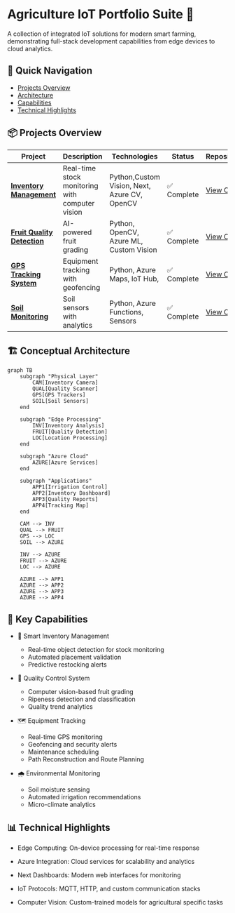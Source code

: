 # Agriculture IoT Portfolio Suite 🚜

A collection of integrated IoT solutions for modern smart farming, demonstrating full-stack development capabilities from edge devices to cloud analytics.

## 🚀 Quick Navigation
- [Projects Overview](#projects-overview)
- [Architecture](#conceptual-architecture) 
- [Capabilities](#key-capabilities)
- [Technical Highlights](#technical-highlights)

## 📦 Projects Overview <a id="projects-overview"></a>

| Project | Description | Technologies | Status | Repository |
|---------|-------------|--------------|--------|------------|
| [**Inventory Management**](inventory-management/) | Real-time stock monitoring with computer vision | Python,Custom Vision, Next, Azure CV, OpenCV | ✅ Complete | [View Code](https://github.com/yourusername/inventory-management) |
| [**Fruit Quality Detection**](quality-control/) | AI-powered fruit grading | Python, OpenCV, Azure ML, Custom Vision| ✅ Complete | [View Code](https://github.com/yourusername/quality-control) |
| [**GPS Tracking System**](equipment-tracking/) | Equipment tracking with geofencing | Python, Azure Maps, IoT Hub, | ✅ Complete | [View Code](https://github.com/yourusername/equipment-tracking) |
| [**Soil Monitoring**](environmental-monitoring/) | Soil sensors with analytics | Python, Azure Functions, Sensors | ✅ Complete | [View Code](https://github.com/yourusername/environmental-monitoring) |


## 🏗️ Conceptual Architecture <a id="conceptual-architecture"></a>

```mermaid
graph TB
    subgraph "Physical Layer"
        CAM[Inventory Camera]
        QUAL[Quality Scanner]
        GPS[GPS Trackers]
        SOIL[Soil Sensors]
    end

    subgraph "Edge Processing"
        INV[Inventory Analysis]
        FRUIT[Quality Detection]
        LOC[Location Processing]
    end

    subgraph "Azure Cloud"
        AZURE[Azure Services]
    end

    subgraph "Applications"
        APP1[Irrigation Control]
        APP2[Inventory Dashboard]
        APP3[Quality Reports]
        APP4[Tracking Map]
    end

    CAM --> INV
    QUAL --> FRUIT
    GPS --> LOC
    SOIL --> AZURE
    
    INV --> AZURE
    FRUIT --> AZURE
    LOC --> AZURE
    
    AZURE --> APP1
    AZURE --> APP2
    AZURE --> APP3
    AZURE --> APP4
```

## 🎯 Key Capabilities <a id="key-capabilities"></a>
- 🌾 Smart Inventory Management
  * Real-time object detection for stock monitoring
  * Automated placement validation
  * Predictive restocking alerts

- 🍎 Quality Control System
  * Computer vision-based fruit grading
  * Ripeness detection and classification
  * Quality trend analytics

- 🗺️ Equipment Tracking
  * Real-time GPS monitoring
  * Geofencing and security alerts
  * Maintenance scheduling
  * Path Reconstruction and Route Planning
 
- 🌧️ Environmental Monitoring
  * Soil moisture sensing
  * Automated irrigation recommendations
  * Micro-climate analytics
 
## 📊 Technical Highlights <a id="key-capabilities"></a>
- Edge Computing: On-device processing for real-time response

- Azure Integration: Cloud services for scalability and analytics

- Next Dashboards: Modern web interfaces for monitoring

- IoT Protocols: MQTT, HTTP, and custom communication stacks

- Computer Vision: Custom-trained models for agricultural specific tasks

